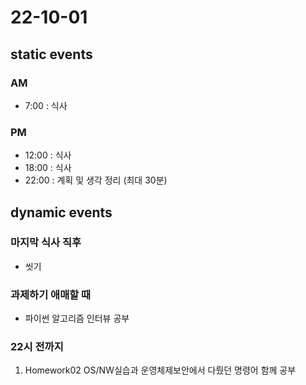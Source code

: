 # 22-10-01

## static events

### AM
- 7:00 : 식사

### PM
- 12:00 : 식사
- 18:00 : 식사
- 22:00 : 계획 및 생각 정리 (최대 30분)

## dynamic events

### 마지막 식사 직후
- 씻기

### 과제하기 애매할 때
- 파이썬 알고리즘 인터뷰 공부

### 22시 전까지
1. Homework02
    OS/NW실습과 운영체제보안에서 다뤘던 명령어 함께 공부